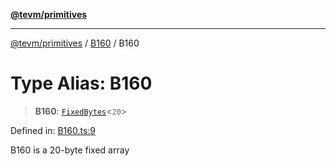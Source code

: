 [**@tevm/primitives**](../../../README.md)

***

[@tevm/primitives](../../../globals.md) / [B160](../README.md) / B160

# Type Alias: B160

> **B160**: [`FixedBytes`](../../FixedBytes/type-aliases/FixedBytes.md)\<`20`\>

Defined in: [B160.ts:9](https://github.com/evmts/tevm-monorepo/blob/main/packages/primitives/src/B160.ts#L9)

B160 is a 20-byte fixed array
